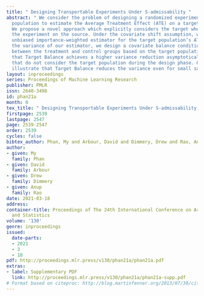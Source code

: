 ```yaml
---
title: " Designing Transportable Experiments Under S-admissability "
abstract: " We consider the problem of designing a randomized experiment on a source
  population to estimate the Average Treatment Effect (ATE) on a target population.
  We propose a novel approach which explicitly considers the target when designing
  the experiment on the source. Under the covariate shift assumption, we design an
  unbiased importance-weighted estimator for the target population’s ATE. To reduce
  the variance of our estimator, we design a covariate balance condition (Target Balance)
  between the treatment and control groups based on the target population. We show
  that Target Balance achieves a higher variance reduction asymptotically than methods
  that do not consider the target population during the design phase. Our experiments
  illustrate that Target Balance reduces the variance even for small sample sizes. "
layout: inproceedings
series: Proceedings of Machine Learning Research
publisher: PMLR
issn: 2640-3498
id: phan21a
month: 0
tex_title: " Designing Transportable Experiments Under S-admissability "
firstpage: 2539
lastpage: 2547
page: 2539-2547
order: 2539
cycles: false
bibtex_author: Phan, My and Arbour, David and Dimmery, Drew and Rao, Anup
author:
- given: My
  family: Phan
- given: David
  family: Arbour
- given: Drew
  family: Dimmery
- given: Anup
  family: Rao
date: 2021-03-18
address: 
container-title: Proceedings of The 24th International Conference on Artificial Intelligence
  and Statistics
volume: '130'
genre: inproceedings
issued:
  date-parts:
  - 2021
  - 3
  - 18
pdf: http://proceedings.mlr.press/v130/phan21a/phan21a.pdf
extras:
- label: Supplementary PDF
  link: http://proceedings.mlr.press/v130/phan21a/phan21a-supp.pdf
# Format based on citeproc: http://blog.martinfenner.org/2013/07/30/citeproc-yaml-for-bibliographies/
---
```

